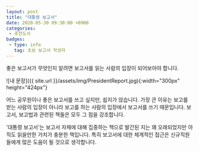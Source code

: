 ```yaml
---
layout: post
title: "대통령 보고서"
date: 2020-05-30 09:30:00 +0900
categories: 
 - 추천도서
badges:
 - type: info
   tag: 초보 보고서 작성자
---
```


좋은 보고서가 무엇인지 알려면 보고서를 읽는 사람의 입장이 되어보아야 합니다.

<!--more-->

![내 문장]({{ site.url }}/assets/img/PresidentReport.jpg){:width="300px" height="424px"}

어느 공무원이나 좋은 보고서를 쓰고 싶지만, 쉽지가 않습니다.
가장 큰 이유는 보고를 받는 사람의 입장이 아니라 보고를 하는 사람의 입장에서 보고서를 쓰기 때문입니다.
보고서, 보고법과 관련된 책들은 모두 그 점을 강조합니다.

'대통령 보고서'는 보고서 자체에 대해 집중하는 책으로 발간된 지는 꽤 오래되었지만 아직도 읽을만한 가치가 충분한 책입니다.
특히 보고서에 대한 체계적인 접근은 신규직원들에게 많은 도움이 될 것으로 생각합니다.